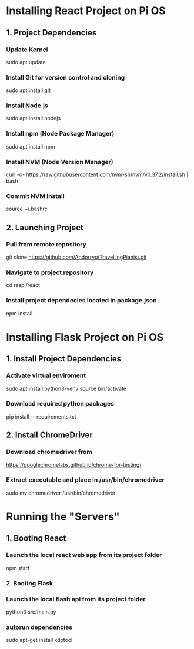 # Installing React Project on Pi OS

## 1. Project Dependencies

### Update Kernel
sudo apt update

### Install Git for version control and cloning
sudo apt install git

### Install Node.js
sudo apt install nodejs

### Install npm (Node Package Manager)
sudo apt install npm

### Install NVM (Node Version Manager)
curl -o- https://raw.githubusercontent.com/nvm-sh/nvm/v0.37.2/install.sh | bash

### Commit NVM Install
source ~/.bashrc


## 2. Launching Project

### Pull from remote repository 
git clone https://github.com/Andorryu/TravellingPianist.git

### Navigate to project repository
cd raspi/react

### Install project dependecies located in package.json
npm install



# Installing Flask Project on Pi OS

## 1. Install Project Dependencies

### Activate virtual enviroment
sudo apt install python3-venv
source bin/activate

### Download required python packages
pip install -r requirements.txt


## 2. Install ChromeDriver

### Download chromedriver from 
https://googlechromelabs.github.io/chrome-for-testing/

### Extract executable and place in /usr/bin/chromedriver
sudo mv chromedriver /usr/bin/chromedriver


# Running the "Servers"

## 1. Booting React

### Launch the local react web app from its project folder
npm start


### 2. Booting Flask

### Launch the local flash api from its project folder
python3 src/main.py


### autorun dependencies
sudo apt-get install xdotool







